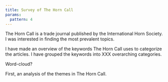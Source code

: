 ```yaml
---
title: Survey of The Horn Call
params:
  pattern: 4
---
```


The Horn Call is a trade journal published by the International Horn Society. I was interested in finding the most prevalent topics.

I have made an overview of the keywords The Horn Call uses to categorize the articles. I have grouped the keywords into XXX overarching categories.

Word-cloud?

First, an analysis of the themes in The Horn Call. 
